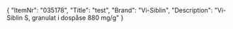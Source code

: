 {
  "ItemNr": "035178",
  "Title": "test",
  "Brand": "Vi-Siblin",
  "Description": "Vi-Siblin S, granulat i dospåse 880 mg/g"
}